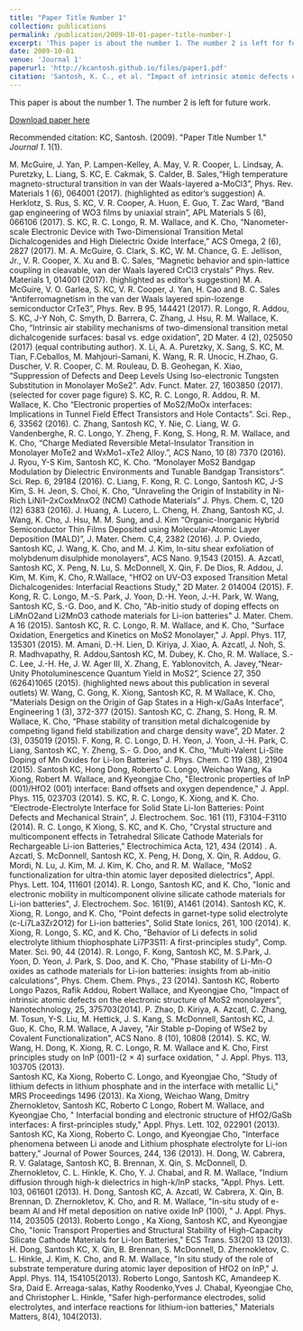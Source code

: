 ```yaml
---
title: "Paper Title Number 1"
collection: publications
permalink: /publication/2009-10-01-paper-title-number-1
excerpt: 'This paper is about the number 1. The number 2 is left for future work.'
date: 2009-10-01
venue: 'Journal 1'
paperurl: 'http://kcantosh.github.io/files/paper1.pdf'
citation: 'Santosh, K. C., et al. "Impact of intrinsic atomic defects on the electronic structure of MoS2 monolayers." Nanotechnology 25.37 (2014): 375703.'
---
```

This paper is about the number 1. The number 2 is left for future work.

[Download paper here](http://kcantosh.github.io/files/paper1.pdf)

Recommended citation: KC, Santosh. (2009). "Paper Title Number 1." <i>Journal 1</i>. 1(1).

M. McGuire, J. Yan, P. Lampen-Kelley, A. May, V. R. Cooper, L. Lindsay, A. Puretzky, L. Liang, S. KC, E. Cakmak, S. Calder, B. Sales,“High temperature magneto-structural transition in van der  Waals-layered a-MoCl3”, Phys. Rev. Materials 1 (6), 064001 (2017). (highlighted as editor’s suggestion)
A. Herklotz, S. Rus, S. KC, V. R. Cooper, A. Huon, E. Guo, T. Zac Ward, “Band gap engineering of WO3 films by uniaxial strain”,  APL Materials 5 (6), 066106 (2017).
S. KC, R. C. Longo, R. M. Wallace, and K. Cho, “Nanometer-scale Electronic Device with Two-Dimensional Transition Metal Dichalcogenides and High Dielectric Oxide Interface,” ACS Omega, 2 (6), 2827 (2017).
M. A. McGuire, G. Clark, S. KC, W. M. Chance, G. E. Jellison, Jr., V. R. Cooper, X. Xu and B. C. Sales, “Magnetic behavior and spin-lattice coupling in cleavable, van der Waals layered CrCl3 crystals” Phys. Rev. Materials 1, 014001 (2017). (highlighted as editor’s suggestion)
M. A. McGuire, V. O. Garlea, S. KC, V. R. Cooper, J. Yan, H. Cao and B. C. Sales “Antiferromagnetism in the van der Waals layered spin-lozenge semiconductor CrTe3”, Phys. Rev. B 95, 144421 (2017).
R. Longo, R. Addou, S. KC, J-Y Noh, C. Smyth, D. Barrera, C. Zhang, J. Hsu, R. M. Wallace, K. Cho, “Intrinsic air stability mechanisms of two-dimensional transition metal dichalcogenide surfaces: basal vs. edge oxidation”, 2D Mater. 4 (2), 025050 (2017) (equal contributing author).
X. Li, A. A. Puretzky, X. Sang, S. KC, M. Tian, F.Ceballos, M. Mahjouri-Samani, K. Wang, R. R. Unocic, H.Zhao, G. Duscher, V. R. Cooper, C. M. Rouleau, D. B. Geohegan, K. Xiao, “Suppression of Defects and Deep Levels Using Iso-electronic Tungsten Substitution in Monolayer MoSe2”. Adv. Funct. Mater. 27, 1603850 (2017). (selected for cover page figure)
S. KC, R. C. Longo, R. Addou, R. M. Wallace, K. Cho “Electronic properties of MoS2/MoOx interfaces: Implications in Tunnel Field Effect Transistors and Hole Contacts”. Sci. Rep., 6, 33562 (2016).
C. Zhang, Santosh KC, Y. Nie, C. Liang, W. G. Vandenberghe, R. C. Longo, Y. Zheng, F. Kong, S. Hong, R. M. Wallace, and K. Cho, “Charge Mediated Reversible Metal-Insulator Transition in Monolayer MoTe2 and WxMo1−xTe2 Alloy.”, ACS Nano, 10 (8) 7370 (2016).
J. Ryou, Y-S Kim, Santosh KC, K. Cho. “Monolayer MoS2 Bandgap Modulation by Dielectric Environments and Tunable Bandgap Transistors”. Sci. Rep. 6, 29184 (2016).
C. Liang, F. Kong, R. C. Longo, Santosh KC, J-S Kim, S. H. Jeon, S. Choi, K. Cho, “Unraveling the Origin of Instability in Ni-Rich LiNi1–2xCoxMnxO2 (NCM) Cathode Materials” J. Phys. Chem. C, 120 (12) 6383 (2016).
J. Huang, A. Lucero, L. Cheng, H. Zhang, Santosh KC, J. Wang, K. Cho, J. Hsu, M. M. Sung, and J. Kim “Organic-Inorganic Hybrid Semiconductor Thin Films Deposited using Molecular-Atomic Layer Deposition (MALD)”, J. Mater. Chem. C,4, 2382 (2016).
J. P. Oviedo, Santosh KC, J. Wang, K. Cho, and M. J. Kim, In-situ shear exfoliation of molybdenum disulphide monolayers", ACS Nano. 9,1543 (2015).
A. Azcatl, Santosh KC, X. Peng, N. Lu, S. McDonnell, X. Qin, F. De Dios, R. Addou, J. Kim, M. Kim, K. Cho, R.Wallace, "HfO2 on UV-O3 exposed Transition Metal Dichalcogenides: Interfacial Reactions Study," 2D Mater. 2 014004 (2015).
F. Kong, R. C. Longo, M.-S. Park, J. Yoon, D.-H. Yeon, J.-H. Park, W. Wang, Santosh KC, S.-G. Doo, and K. Cho,  "Ab-initio study of doping effects on LiMnO2and Li2MnO3 cathode materials for Li-ion batteries" J. Mater. Chem. A 16 (2015).
Santosh KC, R. C. Longo, R. M. Wallace, and K. Cho, "Surface Oxidation, Energetics and Kinetics on MoS2 Monolayer," J. Appl. Phys. 117, 135301 (2015).
M. Amani, D.-H. Lien, D. Kiriya, J. Xiao, A. Azcatl, J. Noh, S. R. Madhvapathy, R. Addou,Santosh KC, M. Dubey, K. Cho, R. M. Wallace, S.-C. Lee, J.-H. He, J. W. Ager III, X. Zhang, E. Yablonovitch, A. Javey,“Near-Unity Photoluminescence Quantum Yield in MoS2”, Science 27, 350 (6264)1065 (2015). (highlighted news about this publication in several outlets)
W. Wang, C. Gong, K. Xiong, Santosh KC, R. M Wallace, K. Cho, “Materials Design on the Origin of Gap States in a High-κ/GaAs Interface”, Engineering 1 (3), 372-377 (2015).
Santosh KC, C. Zhang, S. Hong, R. M. Wallace, K. Cho, “Phase stability of transition metal dichalcogenide by competing ligand field stabilization and charge density wave”, 2D Mater. 2 (3), 035019 (2015).
F. Kong, R. C. Longo, D. H. Yeon, J. Yoon, J.-H. Park, C. Liang, Santosh KC, Y. Zheng, S.- G. Doo, and K. Cho, “Multi-Valent Li-Site Doping of Mn Oxides for Li-Ion Batteries” J. Phys. Chem. C 119 (38), 21904 (2015).
Santosh KC, Hong Dong, Roberto C. Longo, Weichao Wang, Ka Xiong, Robert M. Wallace, and Kyeongjae Cho, "Electronic properties of InP (001)/HfO2  (001) interface: Band offsets and oxygen dependence," J. Appl. Phys. 115, 023703 (2014).
 S. KC, R. C. Longo, K. Xiong, and K. Cho. “Electrode-Electrolyte Interface for Solid State Li-Ion Batteries: Point Defects and Mechanical Strain”, J. Electrochem. Soc. 161 (11), F3104-F3110 (2014).
R. C.  Longo, K Xiong, S. KC, and K. Cho, "Crystal structure and multicomponent effects in Tetrahedral Silicate Cathode Materials for Rechargeable Li-ion Batteries," Electrochimica Acta, 121, 434 (2014) .
A. Azcatl, S. McDonnell, Santosh KC, X. Peng, H. Dong, X. Qin, R. Addou, G. Mordi, N. Lu, J. Kim, M. J. Kim, K. Cho, and R. M. Wallace, "MoS2 functionalization for ultra-thin atomic layer deposited dielectrics",  Appl. Phys. Lett. 104, 111601 (2014).
R. Longo,  Santosh KC, and K. Cho, "Ionic and electronic mobility in multicomponent olivine silicate cathode materials for Li-ion batteries", J. Electrochem. Soc. 161(9), A1461 (2014).
Santosh KC, K. Xiong, R. Longo, and K. Cho, "Point defects in garnet-type solid electrolyte (c-Li7La3Zr2O12) for Li-ion batteries", Solid State Ionics, 261, 100 (2014).
K. Xiong, R. Longo, S. KC, and K. Cho, "Behavior of Li defects in solid electrolyte lithium thiophosphate Li7P3S11: A  first-principles study", Comp. Mater. Sci. 90, 44 (2014).
R. Longo, F. Kong,  Santosh KC, M. S.Park, J. Yoon, D. Yeon, J. Park, S. Doo, and K. Cho, "Phase stability of Li-Mn-O oxides as cathode materials for Li-ion batteries: insights from ab-initio calculations", Phys. Chem. Chem. Phys., 23 (2014).
Santosh KC, Roberto Longo Pazos, Rafik Addou, Robert Wallace, and Kyeongjae Cho, "Impact of intrinsic atomic defects on the electronic structure of MoS2 monolayers", Nanotechnology, 25, 375703(2014).
P. Zhao, D. Kiriya, A. Azcatl, C. Zhang, M. Tosun, Y-S. Liu, M. Hettick, J. S. Kang, S. McDonnell, Santosh KC, J. Guo, K. Cho, R.M. Wallace, A Javey, "Air Stable p-Doping of WSe2 by Covalent Functionalization", ACS Nano. 8 (10), 10808 (2014).
S. KC, W. Wang, H. Dong, K. Xiong, R. C. Longo, R. M. Wallace and K. Cho, First principles study on InP (001)-(2 × 4) surface oxidation,  " J. Appl. Phys. 113, 103705 (2013).    
Santosh KC, Ka Xiong, Roberto C. Longo, and Kyeongjae Cho, "Study of lithium defects in lithium phosphate and in the interface with metallic Li," MRS Proceedings 1496 (2013).
Ka Xiong, Weichao Wang, Dmitry Zhernokletov, Santosh KC, Roberto C Longo, Robert M. Wallace, and Kyeongjae Cho, " Interfacial bonding and electronic structure of HfO2/GaSb interfaces: A first-principles study," Appl. Phys. Lett. 102, 022901 (2013).
Santosh KC, Ka Xiong, Roberto C. Longo, and Kyeongjae Cho, "Interface phenomena between Li anode and Lithium phosphate electrolyte for Li-ion battery," Journal of Power Sources, 244, 136 (2013).
H. Dong, W. Cabrera, R. V. Galatage, Santosh KC, B. Brennan, X. Qin, S. McDonnell, D. Zhernokletov, C. L. Hinkle, K. Cho, Y. J. Chabal, and R. M. Wallace, "Indium diffusion through high-k dielectrics in high-k/InP stacks, "Appl. Phys. Lett. 103, 061601 (2013).
H. Dong, Santosh KC, A. Azcatl, W. Cabrera, X. Qin, B. Brennan, D. Zhernokletov, K. Cho, and R. M. Wallace, "In-situ study of e-beam Al and Hf metal deposition on native oxide InP (100), " J. Appl. Phys. 114, 203505 (2013).
Roberto Longo , Ka Xiong, Santosh KC, and Kyeongjae Cho,  "Ionic Transport Properties and Structural Stability of High-Capacity Silicate Cathode Materials for Li-Ion Batteries," ECS Trans. 53(20) 13 (2013).
H. Dong, Santosh KC, X. Qin, B. Brennan, S. McDonnell, D. Zhernokletov, C. L. Hinkle, J. Kim, K. Cho, and R. M. Wallace, "In situ study of the role of substrate temperature during atomic layer deposition of HfO2  on InP,"  J. Appl. Phys. 114, 154105(2013).
Roberto Longo, Santosh KC, Amandeep K. Sra, Daid E. Arreaga-salas, Kathy Roodenko,Yves J. Chabal, Kyeongjae Cho, and Christopher L. Hinkle, "Safer high-performance electrodes, solid electrolytes, and interface reactions for lithium-ion batteries," Materials Matters, 8(4), 104(2013).  
